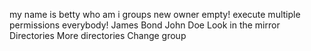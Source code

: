 my name is betty
who am i
groups
new owner
empty!
execute
multiple permissions
everybody!
James Bond
John Doe
Look in the mirror
Directories
More directories
Change group
